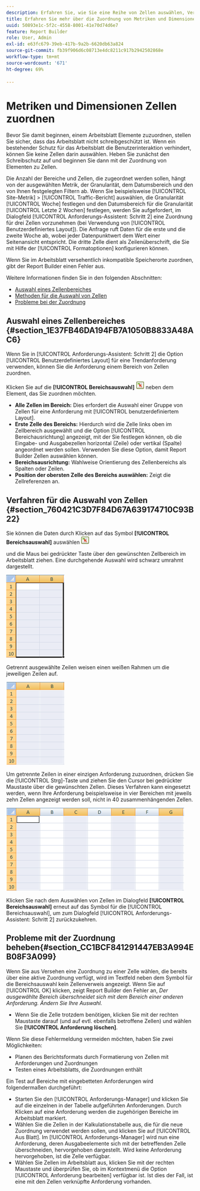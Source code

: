 ```yaml
---
description: Erfahren Sie, wie Sie eine Reihe von Zellen auswählen, Verfahren zur Auswahl von Zellen und Problembehebung bei Zuordnungsproblemen.
title: Erfahren Sie mehr über die Zuordnung von Metriken und Dimensionen zu Zellen
uuid: 50893e1c-5f2c-4558-8001-41e70d74d6e7
feature: Report Builder
role: User, Admin
exl-id: e63fc679-39eb-417b-9a2b-6620db63a824
source-git-commit: fb39f906d6c08713e4dc8211c917b2942502868e
workflow-type: tm+mt
source-wordcount: '671'
ht-degree: 69%

---
```


# Metriken und Dimensionen Zellen zuordnen

Bevor Sie damit beginnen, einem Arbeitsblatt Elemente zuzuordnen, stellen Sie sicher, dass das Arbeitsblatt nicht schreibgeschützt ist. Wenn ein bestehender Schutz für das Arbeitsblatt die Benutzerinteraktion verhindert, können Sie keine Zellen darin auswählen. Heben Sie zunächst den Schreibschutz auf und beginnen Sie dann mit der Zuordnung von Elementen zu Zellen.

Die Anzahl der Bereiche und Zellen, die zugeordnet werden sollen, hängt von der ausgewählten Metrik, der Granularität, dem Datumsbereich und den von Ihnen festgelegten Filtern ab. Wenn Sie beispielsweise [!UICONTROL Site-Metrik] > [!UICONTROL Traffic-Bericht] auswählen, die Granularität [!UICONTROL Woche] festlegen und den Datumsbereich für die Granularität [!UICONTROL Letzte 2 Wochen] festlegen, werden Sie aufgefordert, im Dialogfeld [!UICONTROL Anforderungs-Assistent: Schritt 2] eine Zuordnung für drei Zellen vorzunehmen (bei Verwendung von [!UICONTROL Benutzerdefiniertes Layout]). Die Anfrage ruft Daten für die erste und die zweite Woche ab, wobei jeder Datenpunktwert dem Wert einer Seitenansicht entspricht. Die dritte Zelle dient als Zeilenüberschrift, die Sie mit Hilfe der [!UICONTROL Formatoptionen] konfigurieren können.

Wenn Sie im Arbeitsblatt versehentlich inkompatible Speicherorte zuordnen, gibt der Report Builder einen Fehler aus.

Weitere Informationen finden Sie in den folgenden Abschnitten:

* [Auswahl eines Zellenbereiches ](/help/analyze/report-builder/layout/map-metrics-and-dimensions-to-cells.md#section_1E37FB46DA194FB7A1050B8833A48AC6)
* [Methoden für die Auswahl von Zellen ](/help/analyze/report-builder/layout/map-metrics-and-dimensions-to-cells.md#section_760421C3D7F84D67A639174710C93B22)
* [Probleme bei der Zuordnung](/help/analyze/report-builder/layout/map-metrics-and-dimensions-to-cells.md#section_CC1BCF841291447EB3A994EB08F3A099)

## Auswahl eines Zellenbereiches {#section_1E37FB46DA194FB7A1050B8833A48AC6}

Wenn Sie in [!UICONTROL Anforderungs-Assistent: Schritt 2] die Option [!UICONTROL Benutzerdefiniertes Layout] für eine Trendanforderung verwenden, können Sie die Anforderung einem Bereich von Zellen zuordnen.

Klicken Sie auf die **[!UICONTROL Bereichsauswahl]** ![select_cell_icon.png](assets/select_cell_icon.png) neben dem Element, das Sie zuordnen möchten.

* **Alle Zellen im Bereich:** Dies erfordert die Auswahl einer Gruppe von Zellen für eine Anforderung mit [!UICONTROL benutzerdefiniertem Layout].
* **Erste Zelle des Bereichs:** Hierdurch wird die Zelle links oben im Zellbereich ausgewählt und die Option [!UICONTROL Bereichausrichtung] angezeigt, mit der Sie festlegen können, ob die Eingabe- und Ausgabezellen horizontal (Zeile) oder vertikal (Spalte) angeordnet werden sollen. Verwenden Sie diese Option, damit Report Builder Zellen auswählen können.
* **Bereichsausrichtung:** Wahlweise Orientierung des Zellenbereichs als Spalten oder Zeilen.
* **Position der obersten Zelle des Bereichs auswählen:** Zeigt die Zellreferenzen an.

## Verfahren für die Auswahl von Zellen {#section_760421C3D7F84D67A639174710C93B22}

Sie können die Daten durch Klicken auf das Symbol **[!UICONTROL Bereichsauswahl]** auswählen ![select_cell_icon.png](assets/select_cell_icon.png)

und die Maus bei gedrückter Taste über den gewünschten Zellbereich im Arbeitsblatt ziehen. Eine durchgehende Auswahl wird schwarz umrahmt dargestellt.

![](assets/twenty_cells.gif)

Getrennt ausgewählte Zeilen weisen einen weißen Rahmen um die jeweiligen Zeilen auf.

![](assets/twoXten_cells_highlighted.gif)

Um getrennte Zeilen in einer einzigen Anforderung zuzuordnen, drücken Sie die [!UICONTROL Strg]-Taste und ziehen Sie den Cursor bei gedrückter Maustaste über die gewünschten Zellen. Dieses Verfahren kann eingesetzt werden, wenn Ihre Anforderung beispielsweise in vier Bereichen mit jeweils zehn Zellen angezeigt werden soll, nicht in 40 zusammenhängenden Zellen.

![](assets/map4.png)

Klicken Sie nach dem Auswählen von Zellen im Dialogfeld **[!UICONTROL Bereichsauswahl]** erneut auf das Symbol für die [!UICONTROL Bereichsauswahl], um zum Dialogfeld [!UICONTROL Anforderungs-Assistent: Schritt 2] zurückzukehren.

## Probleme mit der Zuordnung beheben{#section_CC1BCF841291447EB3A994EB08F3A099}

Wenn Sie aus Versehen eine Zuordnung zu einer Zelle wählen, die bereits über eine aktive Zuordnung verfügt, wird im Textfeld neben dem Symbol für die Bereichsauswahl kein Zellenverweis angezeigt. Wenn Sie auf [!UICONTROL OK] klicken, zeigt Report Builder den Fehler an, *Der ausgewählte Bereich überschneidet sich mit dem Bereich einer anderen Anforderung. Ändern Sie Ihre Auswahl.*

* Wenn Sie die Zelle trotzdem benötigen, klicken Sie mit der rechten Maustaste darauf (und auf evtl. ebenfalls betroffene Zellen) und wählen Sie **[!UICONTROL Anforderung löschen]**.

Wenn Sie diese Fehlermeldung vermeiden möchten, haben Sie zwei Möglichkeiten:

* Planen des Berichtsformats durch Formatierung von Zellen mit Anforderungen und Zuordnungen
* Testen eines Arbeitsblatts, die Zuordnungen enthält

Ein Test auf Bereiche mit eingebetteten Anforderungen wird folgendermaßen durchgeführt:

* Starten Sie den [!UICONTROL Anforderungs-Manager] und klicken Sie auf die einzelnen in der Tabelle aufgeführten Anforderungen. Durch Klicken auf eine Anforderung werden die zugehörigen Bereiche im Arbeitsblatt markiert.
* Wählen Sie die Zellen in der Kalkulationstabelle aus, die für die neue Zuordnung verwendet werden sollen, und klicken Sie auf [!UICONTROL Aus Blatt]. Im [!UICONTROL Anforderungs-Manager] wird nun eine Anforderung, deren Ausgabeelemente sich mit der betreffenden Zelle überschneiden, hervorgehoben dargestellt. Wird keine Anforderung hervorgehoben, ist die Zelle verfügbar.
* Wählen Sie Zellen im Arbeitsblatt aus, klicken Sie mit der rechten Maustaste und überprüfen Sie, ob im Kontextmenü die Option [!UICONTROL Anforderung bearbeiten] verfügbar ist. Ist dies der Fall, ist eine mit den Zellen verknüpfte Anforderung vorhanden.
